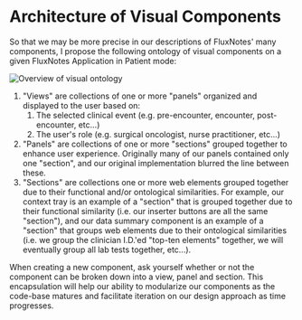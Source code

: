 # Architecture of Visual Components 

So that we may be more precise in our descriptions of FluxNotes' many components, I propose the following ontology of visual components on a given FluxNotes Application in Patient mode: 

![Overview of visual ontology](C:\Users\dphelan\Desktop\FY17\SHR\Flux\flux\flux-ontology-img.png)

1. "Views" are collections of one or more "panels" organized and displayed to the user based on:
   1. The selected clinical event (e.g. pre-encounter, encounter, post-encounter, etc...)
   2. The user's role (e.g. surgical oncologist, nurse practitioner, etc...)
2. "Panels" are collections of one or more "sections" grouped together to enhance user experience. Originally many of our panels contained only one "section", and our original implementation blurred the line between these. 
3. "Sections" are collections one or more web elements grouped together due to their functional and/or ontological similarities. For example, our context tray is an example of a "section" that is grouped together due to their functional similarity (i.e. our inserter buttons are all the same "section"), and our data summary component is an example of a "section" that groups web elements due to their ontological similarities (i.e. we group the clinician I.D.'ed "top-ten elements" together, we will eventually group all lab tests together, etc...).

When creating a new component, ask yourself whether or not the component can be broken down into a view, panel and section. This encapsulation will help our ability to modularize our components as the code-base matures and facilitate iteration on our design approach as time progresses.